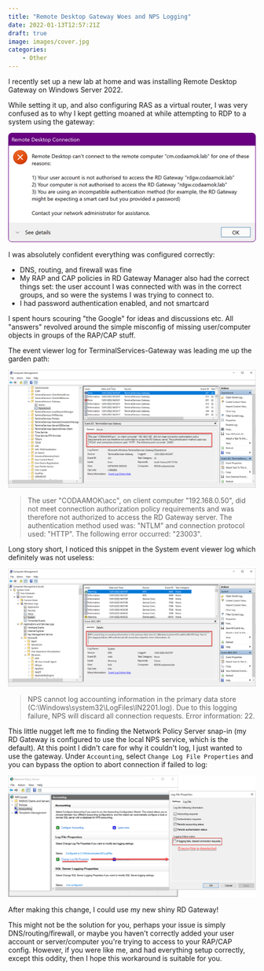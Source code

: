 ```yaml
---
title: "Remote Desktop Gateway Woes and NPS Logging"
date: 2022-01-13T12:57:21Z
draft: true
image: images/cover.jpg
categories:
    - Other
---
```


I recently set up a new lab at home and was installing Remote Desktop Gateway on Windows Server 2022. 

While setting it up, and also configuring RAS as a virtual router, I was very confused as to why I kept getting moaned at while attempting to RDP to a system using the gateway:

![Remote Desktop can't connect to the remote computer for one of these reasons](images/rdperror.png)

I was absolutely confident everything was configured correctly:

- DNS, routing, and firewall was fine
- My RAP and CAP policies in RD Gateway Manager also had the correct things set: the user account I was connected with was in the correct groups, and so were the systems I was trying to connect to.
- I had password authentication enabled, and not smartcard

I spent hours scouring "the Google" for ideas and discussions etc. All "answers" revolved around the simple misconfig of missing user/computer objects in groups of the RAP/CAP stuff.

The event viewer log for TerminalServices-Gateway was leading me up the garden path:

![](images/terminalservicesgatewaylog.png)

> The user "CODAAMOK\acc", on client computer "192.168.0.50", did not meet connection authorization policy requirements and was therefore not authorized to access the RD Gateway server. The authentication method used was: "NTLM" and connection protocol used: "HTTP". The following error occurred: "23003".

Long story short, I noticed this snippet in the System event viewer log which definitely was not useless:

![](images/systemlog.png)

> NPS cannot log accounting information in the primary data store (C:\Windows\system32\LogFiles\IN2201.log). Due to this logging failure, NPS will discard all connection requests. Error information: 22.

This little nugget left me to finding the Network Policy Server snap-in (my RD Gateway is configured to use the local NPS service, which is the default). At this point I didn't care for why it couldn't log, I just wanted to use the gateway. Under `Accounting`, select `Change Log File Properties` and you can bypass the option to abort connection if failed to log:

![Change Log File Properties - Network Policy Server](images/npschangelogfileproperties.png)

After making this change, I could use my new shiny RD Gateway! 

This might not be the solution for you, perhaps your issue is simply DNS/routing/firewall, or maybe you haven't correctly added your user account or server/computer you're trying to access to your RAP/CAP config. However, if you were like me, and had everything setup correctly, except this oddity, then I hope this workaround is suitable for you.
